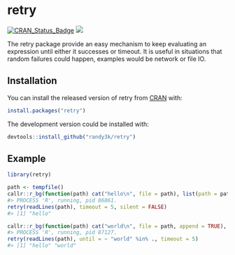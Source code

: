 
# retry

<!-- [![Github
Action](https://github.com/randy3k/retry/workflows/build/badge.svg?branch=master)](https://github.com/randy3k/retry) -->
<!-- [![codecov](https://codecov.io/gh/randy3k/retry/branch/master/graph/badge.svg)](https://codecov.io/gh/randy3k/retry) -->

[![CRAN\_Status\_Badge](http://www.r-pkg.org/badges/version/retry)](https://cran.r-project.org/package=retry)
[![](http://cranlogs.r-pkg.org/badges/grand-total/retry)](https://cran.r-project.org/package=retry)

The retry package provide an easy mechanism to keep evaluating an expression until either it successes or timeout. It is useful in situations that random failures could happen, examples would be network or file IO.

## Installation

You can install the released version of retry from [CRAN](https://CRAN.R-project.org) with:

```r
install.packages("retry")
```

The development version could be installed with:

```r
devtools::install_github("randy3k/retry")
```

## Example


```r
library(retry)

path <- tempfile()
callr::r_bg(function(path) cat("hello\n", file = path), list(path = path))
#> PROCESS 'R', running, pid 86861.
retry(readLines(path), timeout = 5, silent = FALSE)
#> [1] "hello"

callr::r_bg(function(path) cat("world\n", file = path, append = TRUE), list(path = path))
#> PROCESS 'R', running, pid 87127.
retry(readLines(path), until = ~ "world" %in% ., timeout = 5)    
#> [1] "hello" "world"
```
